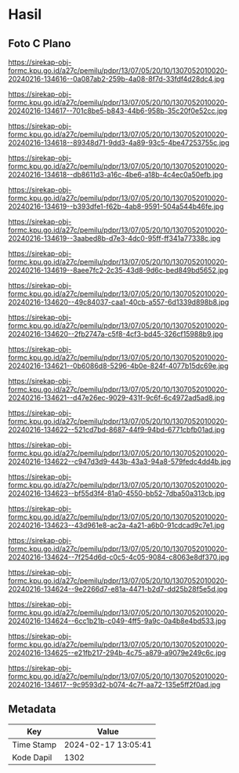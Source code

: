 # Hasil

## Foto C Plano

https://sirekap-obj-formc.kpu.go.id/a27c/pemilu/pdpr/13/07/05/20/10/1307052010020-20240216-134616--0a087ab2-259b-4a08-8f7d-33fdf4d28dc4.jpg

https://sirekap-obj-formc.kpu.go.id/a27c/pemilu/pdpr/13/07/05/20/10/1307052010020-20240216-134617--701c8be5-b843-44b6-958b-35c20f0e52cc.jpg

https://sirekap-obj-formc.kpu.go.id/a27c/pemilu/pdpr/13/07/05/20/10/1307052010020-20240216-134618--89348d71-9dd3-4a89-93c5-4be47253755c.jpg

https://sirekap-obj-formc.kpu.go.id/a27c/pemilu/pdpr/13/07/05/20/10/1307052010020-20240216-134618--db8611d3-a16c-4be6-a18b-4c4ec0a50efb.jpg

https://sirekap-obj-formc.kpu.go.id/a27c/pemilu/pdpr/13/07/05/20/10/1307052010020-20240216-134619--b393dfe1-f62b-4ab8-9591-504a544b46fe.jpg

https://sirekap-obj-formc.kpu.go.id/a27c/pemilu/pdpr/13/07/05/20/10/1307052010020-20240216-134619--3aabed8b-d7e3-4dc0-95ff-ff341a77338c.jpg

https://sirekap-obj-formc.kpu.go.id/a27c/pemilu/pdpr/13/07/05/20/10/1307052010020-20240216-134619--8aee7fc2-2c35-43d8-9d6c-bed849bd5652.jpg

https://sirekap-obj-formc.kpu.go.id/a27c/pemilu/pdpr/13/07/05/20/10/1307052010020-20240216-134620--49c84037-caa1-40cb-a557-6d1339d898b8.jpg

https://sirekap-obj-formc.kpu.go.id/a27c/pemilu/pdpr/13/07/05/20/10/1307052010020-20240216-134620--2fb2747a-c5f8-4cf3-bd45-326cf15988b9.jpg

https://sirekap-obj-formc.kpu.go.id/a27c/pemilu/pdpr/13/07/05/20/10/1307052010020-20240216-134621--0b6086d8-5296-4b0e-824f-4077b15dc69e.jpg

https://sirekap-obj-formc.kpu.go.id/a27c/pemilu/pdpr/13/07/05/20/10/1307052010020-20240216-134621--d47e26ec-9029-431f-9c6f-6c4972ad5ad8.jpg

https://sirekap-obj-formc.kpu.go.id/a27c/pemilu/pdpr/13/07/05/20/10/1307052010020-20240216-134622--521cd7bd-8687-44f9-94bd-6771cbfb01ad.jpg

https://sirekap-obj-formc.kpu.go.id/a27c/pemilu/pdpr/13/07/05/20/10/1307052010020-20240216-134622--c947d3d9-443b-43a3-94a8-579fedc4dd4b.jpg

https://sirekap-obj-formc.kpu.go.id/a27c/pemilu/pdpr/13/07/05/20/10/1307052010020-20240216-134623--bf55d3f4-81a0-4550-bb52-7dba50a313cb.jpg

https://sirekap-obj-formc.kpu.go.id/a27c/pemilu/pdpr/13/07/05/20/10/1307052010020-20240216-134623--43d961e8-ac2a-4a21-a6b0-91cdcad9c7e1.jpg

https://sirekap-obj-formc.kpu.go.id/a27c/pemilu/pdpr/13/07/05/20/10/1307052010020-20240216-134624--7f254d6d-c0c5-4c05-9084-c8063e8df370.jpg

https://sirekap-obj-formc.kpu.go.id/a27c/pemilu/pdpr/13/07/05/20/10/1307052010020-20240216-134624--9e2266d7-e81a-4471-b2d7-dd25b28f5e5d.jpg

https://sirekap-obj-formc.kpu.go.id/a27c/pemilu/pdpr/13/07/05/20/10/1307052010020-20240216-134624--6cc1b21b-c049-4ff5-9a9c-0a4b8e4bd533.jpg

https://sirekap-obj-formc.kpu.go.id/a27c/pemilu/pdpr/13/07/05/20/10/1307052010020-20240216-134625--e21fb217-294b-4c75-a879-a9079e249c6c.jpg

https://sirekap-obj-formc.kpu.go.id/a27c/pemilu/pdpr/13/07/05/20/10/1307052010020-20240216-134617--9c9593d2-b074-4c7f-aa72-135e5ff2f0ad.jpg


## Metadata

| Key        | Value               |
| ---------- | ------------------- |
| Time Stamp | 2024-02-17 13:05:41 |
| Kode Dapil | 1302                |



